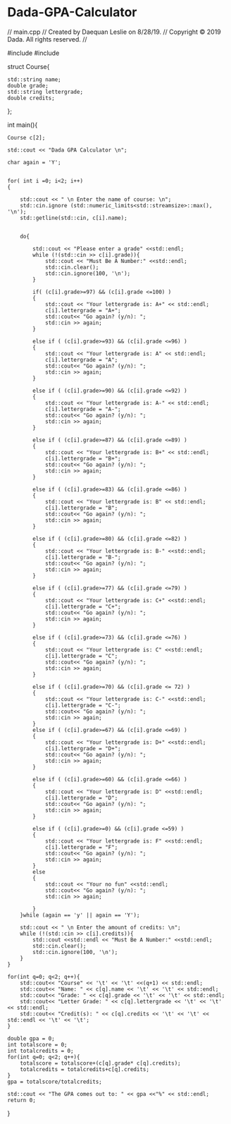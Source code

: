 # Dada-GPA-Calculator


//  main.cpp
//  Created by Daequan Leslie on 8/28/19.
//  Copyright © 2019 Dada. All rights reserved.
//

#include <iostream>
#include <string>


struct Course{
    
    std::string name;
    double grade;
    std::string lettergrade;
    double credits;
    
};


int main(){
    
    
    Course c[2];
   
    std::cout << "Dada GPA Calculator \n";
    
    char again = 'Y';
  

    for( int i =0; i<2; i++)
    {
        
        std::cout << " \n Enter the name of course: \n";
        std::cin.ignore (std::numeric_limits<std::streamsize>::max(), '\n');
        std::getline(std::cin, c[i].name);
        
        
        do{
            
            std::cout << "Please enter a grade" <<std::endl;
            while (!(std::cin >> c[i].grade)){
                std::cout << "Must Be A Number:" <<std::endl;
                std::cin.clear();
                std::cin.ignore(100, '\n');
            }
            
            if( (c[i].grade>=97) && (c[i].grade <=100) )
            {
                std::cout << "Your lettergrade is: A+" << std::endl;
                c[i].lettergrade = "A+";
                std::cout<< "Go again? (y/n): ";
                std::cin >> again;
            }
            
            else if ( (c[i].grade>=93) && (c[i].grade <=96) )
            {
                std::cout << "Your lettergrade is: A" << std::endl;
                c[i].lettergrade = "A";
                std::cout<< "Go again? (y/n): ";
                std::cin >> again;
            }
            
            else if ( (c[i].grade>=90) && (c[i].grade <=92) )
            {
                std::cout << "Your lettergrade is: A-" << std::endl;
                c[i].lettergrade = "A-";
                std::cout<< "Go again? (y/n): ";
                std::cin >> again;
            }
            
            else if ( (c[i].grade>=87) && (c[i].grade <=89) )
            {
                std::cout << "Your lettergrade is: B+" << std::endl;
                c[i].lettergrade = "B+";
                std::cout<< "Go again? (y/n): ";
                std::cin >> again;
            }
            
            else if ( (c[i].grade>=83) && (c[i].grade <=86) )
            {
                std::cout << "Your lettergrade is: B" << std::endl;
                c[i].lettergrade = "B";
                std::cout<< "Go again? (y/n): ";
                std::cin >> again;
            }
            
            else if ( (c[i].grade>=80) && (c[i].grade <=82) )
            {
                std::cout << "Your lettergrade is: B-" <<std::endl;
                c[i].lettergrade = "B-";
                std::cout<< "Go again? (y/n): ";
                std::cin >> again;
            }
            
            else if ( (c[i].grade>=77) && (c[i].grade <=79) )
            {
                std::cout << "Your lettergrade is: C+" <<std::endl;
                c[i].lettergrade = "C+";
                std::cout<< "Go again? (y/n): ";
                std::cin >> again;
            }
            
            else if ( (c[i].grade>=73) && (c[i].grade <=76) )
            {
                std::cout << "Your lettergrade is: C" <<std::endl;
                c[i].lettergrade = "C";
                std::cout<< "Go again? (y/n): ";
                std::cin >> again;
            }
            
            else if ( (c[i].grade>=70) && (c[i].grade <= 72) )
            {
                std::cout << "Your lettergrade is: C-" <<std::endl;
                c[i].lettergrade = "C-";
                std::cout<< "Go again? (y/n): ";
                std::cin >> again;
            }
            else if ( (c[i].grade>=67) && (c[i].grade <=69) )
            {
                std::cout << "Your lettergrade is: D+" <<std::endl;
                c[i].lettergrade = "D+";
                std::cout<< "Go again? (y/n): ";
                std::cin >> again;
            }
            
            else if ( (c[i].grade>=60) && (c[i].grade <=66) )
            {
                std::cout << "Your lettergrade is: D" <<std::endl;
                c[i].lettergrade = "D";
                std::cout<< "Go again? (y/n): ";
                std::cin >> again;
            }
            
            else if ( (c[i].grade>=0) && (c[i].grade <=59) )
            {
                std::cout << "Your lettergrade is: F" <<std::endl;
                c[i].lettergrade = "F";
                std::cout<< "Go again? (y/n): ";
                std::cin >> again;
            }
            else
            {
                std::cout << "Your no fun" <<std::endl;
                std::cout<< "Go again? (y/n): ";
                std::cin >> again;
                
            }
        }while (again == 'y' || again == 'Y');
        
        std::cout << " \n Enter the amount of credits: \n";
        while (!(std::cin >> c[i].credits)){
            std::cout <<std::endl << "Must Be A Number:" <<std::endl;
            std::cin.clear();
            std::cin.ignore(100, '\n');
        }
    }
    
    for(int q=0; q<2; q++){
        std::cout<< "Course" << '\t' << '\t' <<(q+1) << std::endl;
        std::cout<< "Name: " << c[q].name << '\t' << '\t' << std::endl;
        std::cout<< "Grade: " << c[q].grade << '\t' << '\t' << std::endl;
        std::cout<< "Letter Grade: " << c[q].lettergrade << '\t' << '\t' << std::endl;
        std::cout<< "Credit(s): " << c[q].credits << '\t' << '\t' << std::endl << '\t' << '\t';
    }
    
    double gpa = 0;
    int totalscore = 0;
    int totalcredits = 0;
    for(int q=0; q<2; q++){
        totalscore = totalscore+(c[q].grade* c[q].credits);
        totalcredits = totalcredits+c[q].credits;
    }
    gpa = totalscore/totalcredits;
    
    std::cout << "The GPA comes out to: " << gpa <<"%" << std::endl;
    return 0;
}

